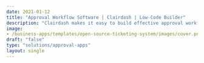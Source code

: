 ```yaml
---
date: 2021-01-12
title: "Approval Workflow Software | Clairdash | Low-Code Builder"
description: "Clairdash makes it easy to build effective approval workflow software in minutes, with a range of integrations, automations, and hosting options."
image: 
- /business-apps/templates/open-source-ticketing-system/images/cover.png
draft: "false"
type: "solutions/approval-apps"
layout: single
---
```


